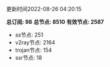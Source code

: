 更新时间2022-08-26 04:20:15

**总订阅: 98**
**总节点: 8510**
**有效节点: 2587**
- ss节点: 251
- v2ray节点: 2164
- trojan节点: 154
- ssr节点: 18
